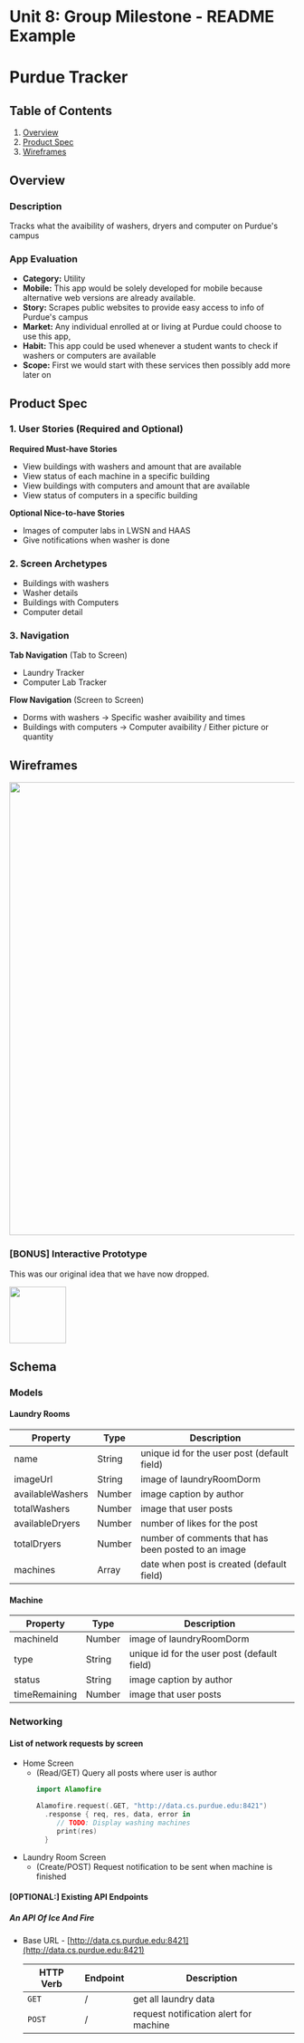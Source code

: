Unit 8: Group Milestone - README Example
===

# Purdue Tracker

## Table of Contents
1. [Overview](#Overview)
1. [Product Spec](#Product-Spec)
1. [Wireframes](#Wireframes)

## Overview
### Description
Tracks what the avaibility of washers, dryers and computer on Purdue's campus

### App Evaluation
- **Category:** Utility
- **Mobile:** This app would be solely developed for mobile because alternative web versions are already available.
- **Story:** Scrapes public websites to provide easy access to info of Purdue's campus
- **Market:** Any individual enrolled at or living at Purdue could choose to use this app,
- **Habit:** This app could be used whenever a student wants to check if washers or computers are available
- **Scope:** First we would start with these services then possibly add more later on

## Product Spec
### 1. User Stories (Required and Optional)

**Required Must-have Stories**

* View buildings with washers and amount that are available
* View status of each machine in a specific building
* View buildings with computers and amount that are available
* View status of computers in a specific building

**Optional Nice-to-have Stories**

* Images of computer labs in LWSN and HAAS
* Give notifications when washer is done

### 2. Screen Archetypes

* Buildings with washers
* Washer details
* Buildings with Computers
* Computer detail

### 3. Navigation

**Tab Navigation** (Tab to Screen)

* Laundry Tracker
* Computer Lab Tracker

**Flow Navigation** (Screen to Screen)
* Dorms with washers -> Specific washer avaibility and times
* Buildings with computers -> Computer avaibility / Either picture or quantity

## Wireframes
<img src="https://raw.githubusercontent.com/purdueapp/purduetrackerios/master/Images/wireframes.jpg" width=800><br>

<!--
### [BONUS] Digital Wireframes & Mockups
This was our original idea that we have now dropped.
<img src="https://i.imgur.com/lYHn37F.jpg" height=200>
-->

### [BONUS] Interactive Prototype
This was our original idea that we have now dropped.

<img src="https://raw.githubusercontent.com/moldingtofu/foodcycle/master/demo.gif" width=100>

## Schema 
### Models
#### Laundry Rooms

   | Property         | Type     | Description |
   | ---------------- | -------- | ------------|
   | name             | String   | unique id for the user post (default field) |
   | imageUrl         | String   | image of laundryRoomDorm |
   | availableWashers | Number   | image caption by author |
   | totalWashers     | Number   | image that user posts |
   | availableDryers  | Number   | number of likes for the post |
   | totalDryers      | Number   | number of comments that has been posted to an image |
   | machines         | Array    | date when post is created (default field) |

#### Machine

   | Property         | Type     | Description |
   | ---------------- | -------- | ------------|
   | machineId        | Number   | image of laundryRoomDorm |
   | type             | String   | unique id for the user post (default field) |
   | status           | String   | image caption by author |
   | timeRemaining    | Number   | image that user posts |
 
### Networking
#### List of network requests by screen
  - Home Screen
    - (Read/GET) Query all posts where user is author
      ```swift
      import Alamofire

      Alamofire.request(.GET, "http://data.cs.purdue.edu:8421")
        .response { req, res, data, error in
           // TODO: Display washing machines
           print(res)
        }
      ```
  - Laundry Room Screen
    - (Create/POST) Request notification to be sent when machine is finished

#### [OPTIONAL:] Existing API Endpoints
##### An API Of Ice And Fire
- Base URL - [http://data.cs.purdue.edu:8421](http://data.cs.purdue.edu:8421)

   HTTP Verb | Endpoint | Description
   ----------|----------|------------
    `GET`    | /        | get all laundry data
    `POST`   | /        | request notification alert for machine
